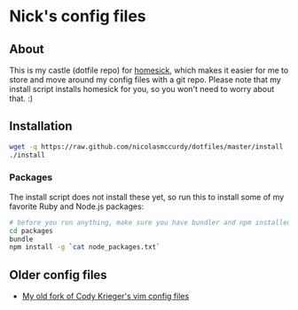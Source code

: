 # Nick's config files

## About
This is my castle (dotfile repo) for
[homesick](https://github.com/technicalpickles/homesick), which makes it easier for me
to store and move around my config files with a git repo. Please note that my
install script installs homesick for you, so you won't need to worry about
that. :)

## Installation
```bash
wget -q https://raw.github.com/nicolasmccurdy/dotfiles/master/install
./install
```

### Packages
The install script does not install these yet, so run this to install some of my
favorite Ruby and Node.js packages:

```bash
# before you run anything, make sure you have bundler and npm installed first
cd packages
bundle
npm install -g `cat node_packages.txt`
```

## Older config files
- [My old fork of Cody Krieger's vim config files](https://github.com/nicolasmccurdy/dotvim-old)
